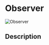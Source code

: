 # Observer
![Observer](https://refactoring.guru/images/patterns/content/observer/observer-comic-2-en.png)
## Description
